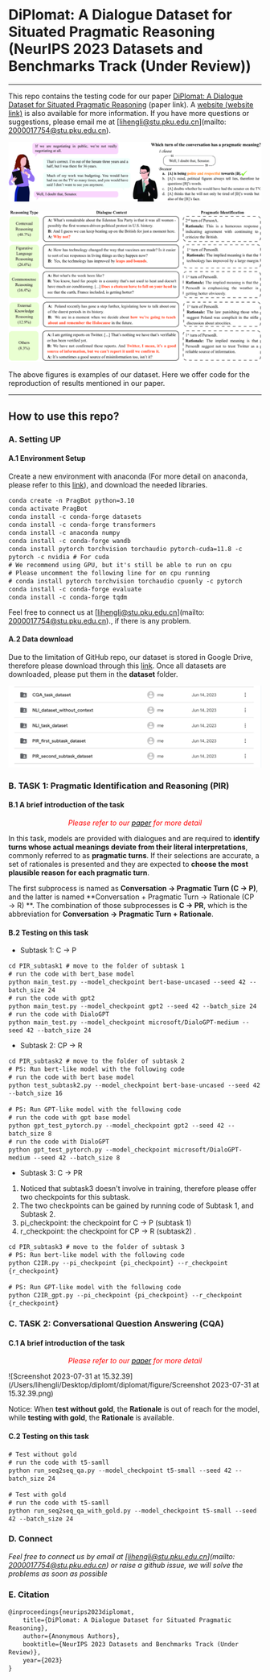 # **DiPlomat: A Dialogue Dataset for Situated Pragmatic Reasoning** (NeurIPS 2023 Datasets and Benchmarks Track (Under Review))
---
This repo contains the testing code for our paper [DiPlomat: A Dialogue Dataset for Situated Pragmatic Reasoning](https://arxiv.org/abs/2306.09030) (paper link). A [website (website link)](https://diplomat-dataset.github.io) is also available for more information. If you have more questions or suggestions, please email me at [lihengli@stu.pku.edu.cn](mailto: 2000017754@stu.pku.edu.cn).

![teaser](./figure/teaser.png)

<img src="./figure/punchline_example.png" alt="punchline_example" style="zoom:50%;" />

The above figures is examples of our dataset. Here we offer code for the reproduction of results mentioned in our paper.

---

## How to use this repo?

### A. Setting UP

#### A.1 Environment Setup

Create a new environment with anaconda (For more detail on anaconda, please refer to this [link](https://www.anaconda.com)), and download the needed libraries.

```shell
conda create -n PragBot python=3.10
conda activate PragBot
conda install -c conda-forge datasets 
conda install -c conda-forge transformers
conda install -c anaconda numpy 
conda install -c conda-forge wandb 
conda install pytorch torchvision torchaudio pytorch-cuda=11.8 -c pytorch -c nvidia # For cuda
# We recommend using GPU, but it's still be able to run on cpu
# Please uncomment the following line for on cpu running
# conda install pytorch torchvision torchaudio cpuonly -c pytorch
conda install -c conda-forge evaluate 
conda install -c conda-forge tqdm
```

Feel free to connect us at  [lihengli@stu.pku.edu.cn](mailto: 2000017754@stu.pku.edu.cn)., if there is any problem.

#### A.2 Data download

Due to the limitation of GitHub repo, our dataset is stored in Google Drive, therefore please download through this [link](https://drive.google.com/drive/folders/1Z33-6pXay9R-zRXJcFNtxaZMjTv9Zfs9). Once all datasets are downloaded, please put them in the **dataset** folder.

<img src="./figure/image-20230731114158796.png" alt="image-20230731114158796" style="zoom:50%;" />

### B. TASK 1: Pragmatic Identification and Reasoning (PIR)

#### B.1 A brief introduction of the task

<center style="color:red"><i>Please refer to our <a href="https://arxiv.org/abs/2306.09030" style="color: black">paper</a> for more detail</i></center>

In this task, models are provided with dialogues and are required to **identify turns whose actual meanings deviate from their literal interpretations**, commonly referred to as **pragmatic turns**. If their selections are accurate, a set of rationales is presented and they are expected to **choose the most plausible reason for each pragmatic turn**.

The first subprocess is named as **Conversation $→$ Pragmatic Turn (C $→$ P)**, and the latter is named **Conversation + Pragmatic Turn $→$ Rationale (CP $→$ R) **. The combination of those subprocesses is **C $→$ PR**, which is the abbreviation for  **Conversation $→$ Pragmatic Turn + Rationale**.

#### B.2 Testing on this task

* Subtask 1: C $→$ P

```shell
cd PIR_subtask1 # move to the folder of subtask 1
# run the code with bert_base model
python main_test.py --model_checkpoint bert-base-uncased --seed 42 --batch_size 24 
# run the code with gpt2
python main_test.py --model_checkpoint gpt2 --seed 42 --batch_size 24 
# run the code with DialoGPT
python main_test.py --model_checkpoint microsoft/DialoGPT-medium --seed 42 --batch_size 24 
```

*  Subtask 2: CP $→$ R

```shell
cd PIR_subtask2 # move to the folder of subtask 2
# PS: Run bert-like model with the following code
# run the code with bert base model
python test_subtask2.py --model_checkpoint bert-base-uncased --seed 42 --batch_size 16

# PS: Run GPT-like model with the following code
# run the code with gpt base model
python gpt_test_pytorch.py --model_checkpoint gpt2 --seed 42 --batch_size 8
# run the code with DialoGPT
python gpt_test_pytorch.py --model_checkpoint microsoft/DialoGPT-medium --seed 42 --batch_size 8
```

* Subtask 3:  C $→$ PR

1. Noticed that subtask3 doesn't involve in training, therefore please offer two checkpoints for this subtask.
2. The two checkpoints can be gained by running code of Subtask 1, and Subtask 2.
3. pi_checkpoint: the checkpoint for C $→$ P (subtask 1)
4. r_checkpoint: the checkpoint for CP $→$ R (subtask2) .

```shell
cd PIR_subtask3 # move to the folder of subtask 3 
# PS: Run bert-like model with the following code
python C2IR.py --pi_checkpoint {pi_checkpoint} --r_checkpoint {r_checkpoint}

# PS: Run GPT-like model with the following code
python C2IR_gpt.py --pi_checkpoint {pi_checkpoint} --r_checkpoint {r_checkpoint}
```

### C. TASK 2: Conversational Question Answering (CQA)

#### C.1 A brief introduction of the task

<center style="color:red"><i>Please refer to our <a href="https://arxiv.org/abs/2306.09030" style="color: black">paper</a> for more detail</i></center>

![Screenshot 2023-07-31 at 15.32.39](/Users/lihengli/Desktop/diplomt/diplomat/figure/Screenshot 2023-07-31 at 15.32.39.png)

Notice: When **test without gold**, the **Rationale** is out of reach for the model, while **testing with gold**, the **Rationale** is available.

#### C.2 Testing on this task

```shell
# Test without gold
# run the code with t5-samll
python run_seq2seq_qa.py --model_checkpoint t5-small --seed 42 --batch_size 24

# Test with gold
# run the code with t5-samll
python run_seq2seq_qa_with_gold.py --model_checkpoint t5-small --seed 42 --batch_size 24
```

### D. Connect

*Feel free to connect us by email at [lihengli@stu.pku.edu.cn](mailto: 2000017754@stu.pku.edu.cn) or raise a github issue, we will solve the problems as soon as possible*

### E. Citation

```
@inproceedings{neurips2023diplomat,
    title={DiPlomat: A Dialogue Dataset for Situated Pragmatic Reasoning},
    author={Anonymous Authors},
    booktitle={NeurIPS 2023 Datasets and Benchmarks Track (Under Review)},
    year={2023}
}
```

